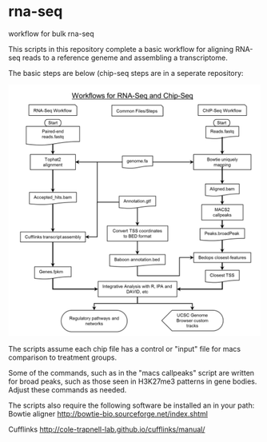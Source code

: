 # rna-seq
workflow for bulk rna-seq

This scripts in this repository complete a basic workflow for aligning RNA-seq reads to a reference geneme and assembling a transcriptome.

The basic steps are below (chip-seq steps are in a seperate repository:

![Alt text](https://github.com/ctrhodes/chip-seq/blob/master/workflows.png?raw=true)

The scripts assume each chip file has a control or "input" file for macs comparison to treatment groups.

Some of the commands, such as in the "macs callpeaks" script are written for broad peaks, such as those seen in H3K27me3 patterns in gene bodies. Adjust these commands as needed.

The scripts also require the following software be installed an in your path:
Bowtie aligner http://bowtie-bio.sourceforge.net/index.shtml

Cufflinks http://cole-trapnell-lab.github.io/cufflinks/manual/
